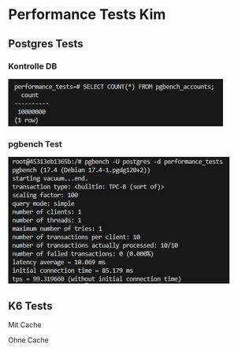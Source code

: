 # Performance Tests Kim
## Postgres Tests
### Kontrolle DB
![alt text](image.png)


### pgbench Test
![alt text](image-1.png)



## K6 Tests

Mit Cache


Ohne Cache

